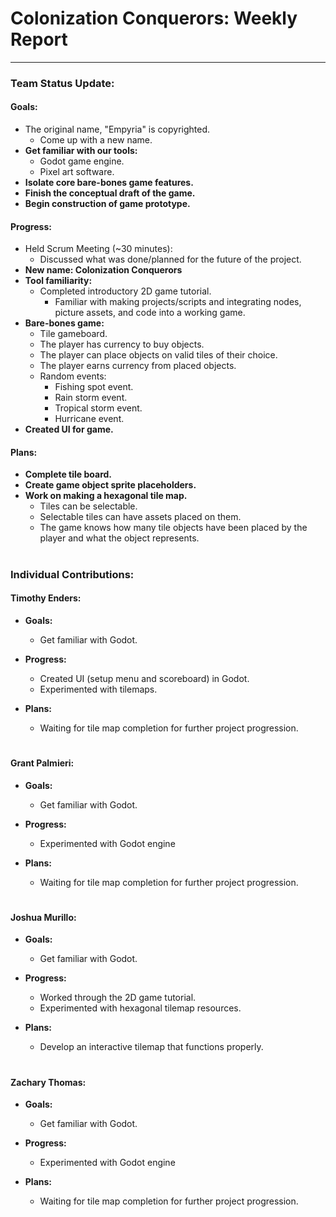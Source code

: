 # **Colonization Conquerors: Weekly Report**
___

### Team Status Update:
#### **Goals:**
- The original name, "Empyria" is copyrighted.
    - Come up with a new name.
- **Get familiar with our tools:**
    - Godot game engine.
    - Pixel art software.
- **Isolate core bare-bones game features.**
- **Finish the conceptual draft of the game.**
- **Begin construction of game prototype.**


#### **Progress:**
- Held Scrum Meeting (~30 minutes):
    - Discussed what was done/planned for the future of the project.
- **New name: Colonization Conquerors**
- **Tool familiarity:**
    - Completed introductory 2D game tutorial.
        - Familiar with making projects/scripts and integrating nodes, picture assets, and code into a working game. 
- **Bare-bones game:**
    - Tile gameboard.
    - The player has currency to buy objects.
    - The player can place objects on valid tiles of their choice.
    - The player earns currency from placed objects.
    - Random events:
        - Fishing spot event.
        - Rain storm event.
        - Tropical storm event.
        - Hurricane event.
- **Created UI for game.**

#### **Plans:**
- **Complete tile board.**
- **Create game object sprite placeholders.**
- **Work on making a hexagonal tile map.**
    - Tiles can be selectable.
    - Selectable tiles can have assets placed on them.
    - The game knows how many tile objects have been placed by the player and what the object represents.

#
### Individual Contributions:

#### **Timothy Enders:**
- **Goals:**
    - Get familiar with Godot.

- **Progress:**
    - Created UI (setup menu and scoreboard) in Godot.
    - Experimented with tilemaps.

- **Plans:**
  - Waiting for tile map completion for further project progression.

#
#### **Grant Palmieri:**
- **Goals:**
    - Get familiar with Godot.

- **Progress:**
    - Experimented with Godot engine
- **Plans:**
    - Waiting for tile map completion for further project progression.

#
#### **Joshua Murillo:**
- **Goals:**
    - Get familiar with Godot.

- **Progress:**
    - Worked through the 2D game tutorial.
    - Experimented with hexagonal tilemap resources.

- **Plans:**
    - Develop an interactive tilemap that functions properly.

#
#### **Zachary Thomas:**
- **Goals:**
    - Get familiar with Godot.

- **Progress:**
    - Experimented with Godot engine
 
- **Plans:**
    - Waiting for tile map completion for further project progression.
